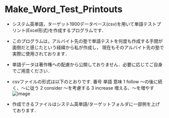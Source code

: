 # Make_Word_Test_Printouts
- システム英単語，ターゲット1900データベース(csv)を用いて単語テストプリント(Excel形式)を作成するプログラムです．
- このプログラムは，アルバイト先の塾で単語テストを何度も作成する手間が面倒だと感じたという経緯から私が作成し，
 現在もそのアルバイト先の塾で実際に使用されております．
- 単語データは著作権への配慮から公開しておりません．必要に応じてご自身でご用意ください．
- csvファイルの形式は以下のとおりです.
番号	単語	意味
1	follow	～の後に続く、～に従う
2	consider	～を考慮する
3	increase	増える、～を増やす
![image](https://user-images.githubusercontent.com/81465908/166720502-26d7e9f5-e03f-41b6-830e-c3700d0104f5.png)

- 作成できるファイルはシステム英単語/ターゲットフォルダに一部例を上げております．

